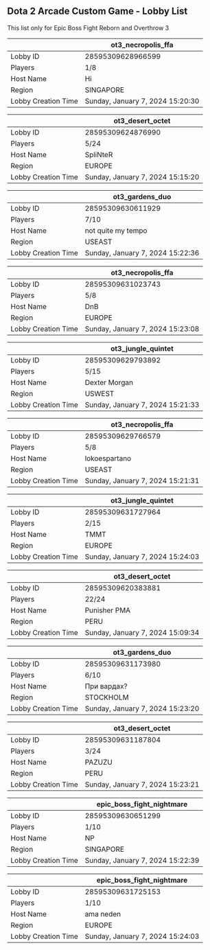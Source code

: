 ## Dota 2 Arcade Custom Game - Lobby List

This list only for Epic Boss Fight Reborn and Overthrow 3

|  | ot3_necropolis_ffa |
| ------ | ------ |
| Lobby ID | 28595309628966599 |
| Players | 1/8 |
| Host Name | Hi |
| Region | SINGAPORE |
| Lobby Creation Time | Sunday, January 7, 2024 15:20:30 |


|  | ot3_desert_octet |
| ------ | ------ |
| Lobby ID | 28595309624876990 |
| Players | 5/24 |
| Host Name | SpliNteR |
| Region | EUROPE |
| Lobby Creation Time | Sunday, January 7, 2024 15:15:20 |


|  | ot3_gardens_duo |
| ------ | ------ |
| Lobby ID | 28595309630611929 |
| Players | 7/10 |
| Host Name | not quite my tempo |
| Region | USEAST |
| Lobby Creation Time | Sunday, January 7, 2024 15:22:36 |


|  | ot3_necropolis_ffa |
| ------ | ------ |
| Lobby ID | 28595309631023743 |
| Players | 5/8 |
| Host Name | DnB |
| Region | EUROPE |
| Lobby Creation Time | Sunday, January 7, 2024 15:23:08 |


|  | ot3_jungle_quintet |
| ------ | ------ |
| Lobby ID | 28595309629793892 |
| Players | 5/15 |
| Host Name | Dexter Morgan |
| Region | USWEST |
| Lobby Creation Time | Sunday, January 7, 2024 15:21:33 |


|  | ot3_necropolis_ffa |
| ------ | ------ |
| Lobby ID | 28595309629766579 |
| Players | 5/8 |
| Host Name | lokoespartano |
| Region | USEAST |
| Lobby Creation Time | Sunday, January 7, 2024 15:21:31 |


|  | ot3_jungle_quintet |
| ------ | ------ |
| Lobby ID | 28595309631727964 |
| Players | 2/15 |
| Host Name | TMMT |
| Region | EUROPE |
| Lobby Creation Time | Sunday, January 7, 2024 15:24:03 |


|  | ot3_desert_octet |
| ------ | ------ |
| Lobby ID | 28595309620383881 |
| Players | 22/24 |
| Host Name | Punisher PMA |
| Region | PERU |
| Lobby Creation Time | Sunday, January 7, 2024 15:09:34 |


|  | ot3_gardens_duo |
| ------ | ------ |
| Lobby ID | 28595309631173980 |
| Players | 6/10 |
| Host Name | При вардах? |
| Region | STOCKHOLM |
| Lobby Creation Time | Sunday, January 7, 2024 15:23:20 |


|  | ot3_desert_octet |
| ------ | ------ |
| Lobby ID | 28595309631187804 |
| Players | 3/24 |
| Host Name | PAZUZU |
| Region | PERU |
| Lobby Creation Time | Sunday, January 7, 2024 15:23:21 |


|  | epic_boss_fight_nightmare |
| ------ | ------ |
| Lobby ID | 28595309630651299 |
| Players | 1/10 |
| Host Name | NP |
| Region | SINGAPORE |
| Lobby Creation Time | Sunday, January 7, 2024 15:22:39 |


|  | epic_boss_fight_nightmare |
| ------ | ------ |
| Lobby ID | 28595309631725153 |
| Players | 1/10 |
| Host Name | ama neden |
| Region | EUROPE |
| Lobby Creation Time | Sunday, January 7, 2024 15:24:03 |


